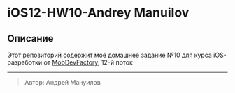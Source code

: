 # iOS12-HW10-Andrey Manuilov

## Описание

Этот репозиторий содержит моё домашнее задание №10 для курса iOS-разработки от [MobDevFactory](https://mobdevfactory.com/), 12-й поток

---
> Автор: Андрей Мануилов

